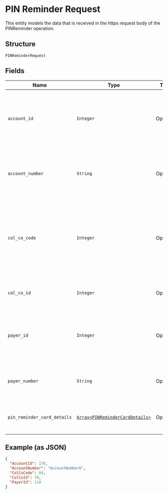 
# PIN Reminder Request

This entity models the data that is received in the https request body of the PINReminder operation.

## Structure

`PINReminderRequest`

## Fields

| Name | Type | Tags | Description |
|  --- | --- | --- | --- |
| `account_id` | `Integer` | Optional | Account Id of the customer.<br /><br>Optional if AccountNumber is passed, else Mandatory.<br /><br>This input is a search criterion, if given. |
| `account_number` | `String` | Optional | Account Number of the customer.<br /><br>Optional if AccountId is passed, else Mandatory.<br /><br>This input is a search criterion, if given. |
| `col_co_code` | `Integer` | Optional | Collecting Company Code (Shell Code) of the selected payer. <br /><br>Mandatory for serviced OUs such as Romania, Latvia, Lithuania, Estonia, Ukraine etc. <br /><br>It is optional for other countries if ColCoID is provided. |
| `col_co_id` | `Integer` | Optional | Collecting Company Id of the selected payer<br /><br>Optional if ColCoCode is passed else Mandatory. |
| `payer_id` | `Integer` | Optional | Payer Id (i.e. Customer Id of the Payment Customer of the selected payer.<br /><br>Optional if PayerNumber is passed else Mandatory |
| `payer_number` | `String` | Optional | Payer Number (Ex: GB000000123) of the selected payer.<br /><br>Optional if PayerId is passed else Mandatory |
| `pin_reminder_card_details` | [`Array<PINReminderCardDetails>`](../../doc/models/pin-reminder-card-details.md) | Optional | List of PINReminderCardDetails entity. The fields of this entity are described below. |

## Example (as JSON)

```json
{
  "AccountId": 178,
  "AccountNumber": "AccountNumber6",
  "ColCoCode": 84,
  "ColCoId": 70,
  "PayerId": 118
}
```

